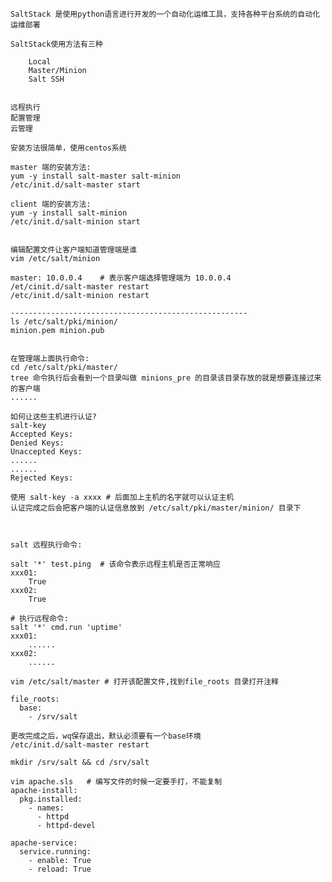 	SaltStack 是使用python语言进行开发的一个自动化运维工具，支持各种平台系统的自动化运维部署

	SaltStack使用方法有三种

		Local
		Master/Minion
		Salt SSH


	远程执行
	配置管理
	云管理

	安装方法很简单，使用centos系统

	master 端的安装方法:
	yum -y install salt-master salt-minion 
	/etc/init.d/salt-master start

	client 端的安装方法:
	yum -y install salt-minion
	/etc/init.d/salt-minion start


	编辑配置文件让客户端知道管理端是谁
	vim /etc/salt/minion

	master: 10.0.0.4    # 表示客户端选择管理端为 10.0.0.4
	/et/cinit.d/salt-master restart
	/etc/init.d/salt-minion restart

	-----------------------------------------------------
	ls /etc/salt/pki/minion/
	minion.pem minion.pub


	在管理端上面执行命令:
	cd /etc/salt/pki/master/
	tree 命令执行后会看到一个目录叫做 minions_pre 的目录该目录存放的就是想要连接过来的客户端
	......

	如何让这些主机进行认证?
	salt-key
	Accepted Keys:
	Denied Keys:
	Unaccepted Keys:
	......
	......
	Rejected Keys:

	使用 salt-key -a xxxx # 后面加上主机的名字就可以认证主机
	认证完成之后会把客户端的认证信息放到 /etc/salt/pki/master/minion/ 目录下


	
	salt 远程执行命令:
	
	salt '*' test.ping  # 该命令表示远程主机是否正常响应
	xxx01:
		True
	xxx02:
		True

	# 执行远程命令:
	salt '*' cmd.run 'uptime'
	xxx01:
		......
	xxx02:
		......

	vim /etc/salt/master # 打开该配置文件,找到file_roots 目录打开注释

	file_roots:
	  base:
	    - /srv/salt

	更改完成之后，wq保存退出，默认必须要有一个base环境
	/etc/init.d/salt-master restart

	mkdir /srv/salt && cd /srv/salt

	vim apache.sls   # 编写文件的时候一定要手打，不能复制
	apache-install:
	  pkg.installed:
	    - names:
	      - httpd
	      - httpd-devel

	apache-service:
	  service.running:
	    - enable: True
	    - reload: True

    